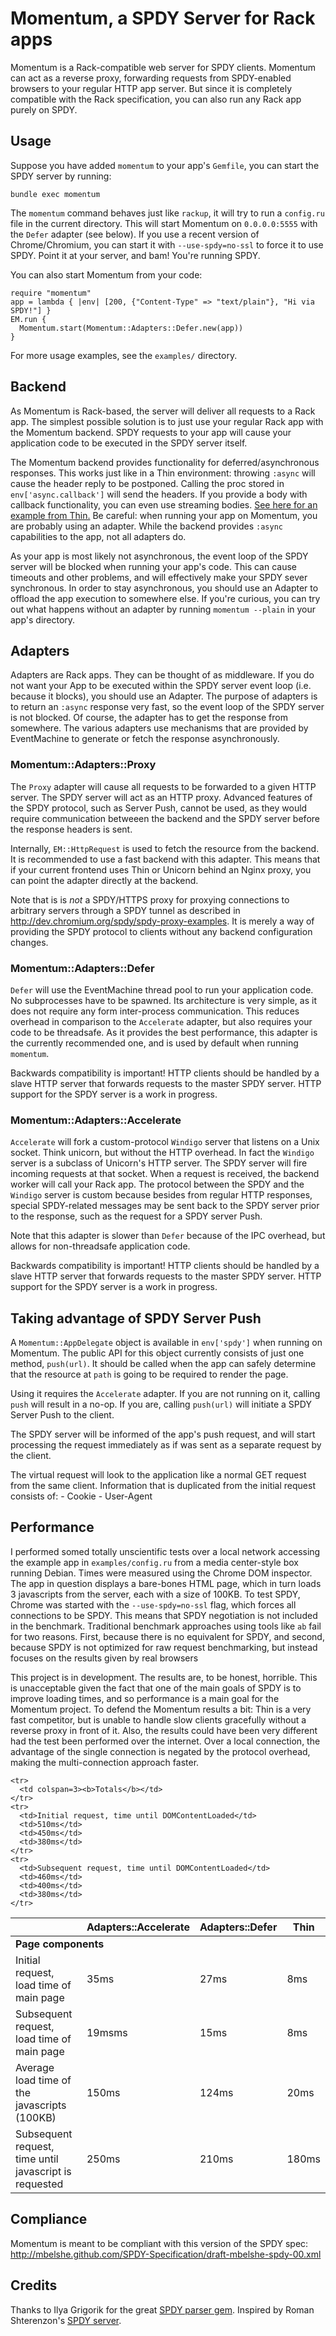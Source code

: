 Momentum, a SPDY Server for Rack apps
=====================================


Momentum is a Rack-compatible web server for SPDY clients. Momentum can act as a reverse proxy, 
forwarding requests from SPDY-enabled browsers to your regular HTTP app server.
But since it is completely compatible with the Rack specification, you can also run any Rack app
purely on SPDY.

Usage
-----

Suppose you have added `momentum` to your app's `Gemfile`, you can start the SPDY server by running:

    bundle exec momentum

The `momentum` command behaves just like `rackup`, it will try to run a `config.ru` file in the 
current directory.
This will start Momentum on `0.0.0.0:5555` with the `Defer` adapter (see below).
If you use a recent version of Chrome/Chromium, you can start it with `--use-spdy=no-ssl` to force
it to use SPDY. Point it at your server, and bam! You're running SPDY.

You can also start Momentum from your code:

    require "momentum"
    app = lambda { |env| [200, {"Content-Type" => "text/plain"}, "Hi via SPDY!"] }
    EM.run {
      Momentum.start(Momentum::Adapters::Defer.new(app))
    }

For more usage examples, see the `examples/` directory.


Backend
-------
As Momentum is Rack-based, the server will deliver all requests to a Rack app.
The simplest possible solution is to just use your regular Rack app with the Momentum backend.
SPDY requests to your app will cause your application code to be executed in the SPDY server 
itself.

The Momentum backend provides functionality for deferred/asynchronous responses.
This works just like in a Thin environment: throwing `:async` will cause the
header reply to be postponed. Calling the proc stored in `env['async.callback']`
will send the headers. If you provide a body with callback functionality, you can
even use streaming bodies. [See here for an example from Thin.][thin_async]
Be careful: when running your app on Momentum, you are probably using an adapter.
While the backend provides `:async` capabilities to the app, not all adapters do.

As your app is most likely not asynchronous, the event loop of the SPDY server will be 
blocked when running your app's code. This can cause timeouts and other problems, and will
effectively make your SPDY sever synchronous.
In order to stay asynchronous, you should use an Adapter to offload the app execution to somewhere
else. If you're curious, you can try out what happens without an adapter by running 
`momentum --plain` in your app's directory.


Adapters
--------
Adapters are Rack apps. They can be thought of as middleware. If you do not want your App
to be executed within the SPDY server event loop (i.e. because it blocks), you should use an
Adapter. The purpose of adapters is to return an `:async` response very fast, so the event loop
of the SPDY server is not blocked. Of course, the adapter has to get the response from somewhere.
The various adapters use mechanisms that are provided by EventMachine to generate or fetch the
response asynchronously.


### Momentum::Adapters::Proxy
The `Proxy` adapter will cause all requests to be forwarded to a given HTTP server.
The SPDY server will act as an HTTP proxy. Advanced features of the SPDY protocol, such as Server
Push, cannot be used, as they would require communication betweeen the backend and the SPDY server
before the response headers is sent.

Internally, `EM::HttpRequest` is used to fetch the resource from the backend.
It is recommended to use a fast backend with this adapter. This means that if your current frontend
uses Thin or Unicorn behind an Nginx proxy, you can point the adapter directly at the backend.

Note that is is _not_ a SPDY/HTTPS proxy for proxying connections to arbitrary servers
through a SPDY tunnel as described in http://dev.chromium.org/spdy/spdy-proxy-examples. It is merely a
way of providing the SPDY protocol to clients without any backend configuration changes.


### Momentum::Adapters::Defer
`Defer` will use the EventMachine thread pool to run your application code. No subprocesses have to be
spawned. Its architecture is very simple, as it does not require any form inter-process communication.
This reduces overhead in comparison to the `Accelerate` adapter, but also requires your code to be threadsafe.
As it provides the best performance, this adapter is the currently recommended one, and is used by default
when running `momentum`.

Backwards compatibility is important! HTTP clients should be handled by a slave HTTP server that forwards 
requests to the master SPDY server. HTTP support for the SPDY server is a work in progress.


### Momentum::Adapters::Accelerate
`Accelerate` will fork a custom-protocol `Windigo` server that listens on a Unix socket.
Think unicorn, but without the HTTP overhead. In fact the `Windigo` server is a subclass of Unicorn's
HTTP server. The SPDY server will fire incoming requests at that socket.
When a request is received, the backend worker will call your Rack app.
The protocol between the SPDY and the `Windigo` server is custom because besides from regular HTTP 
responses, special SPDY-related messages may be sent back to the SPDY server prior to the response,
such as the request for a SPDY server Push.

Note that this adapter is slower than `Defer` because of the IPC overhead, but allows for non-threadsafe
application code.

Backwards compatibility is important! HTTP clients should be handled by a slave HTTP server that forwards 
requests to the master SPDY server. HTTP support for the SPDY server is a work in progress.


Taking advantage of SPDY Server Push
-------------------------------------
A `Momentum::AppDelegate` object is available in `env['spdy']` when running on Momentum.
The public API for this object currently consists of just one method, `push(url)`.
It should be called when the app can safely determine that the resource
at `path` is going to be required to render the page.

Using it requires the `Accelerate` adapter. If you are not running on it, calling `push` will result 
in a no-op. If you are, calling `push(url)` will initiate a SPDY Server Push to the client.

The SPDY server will be informed of the app's push request, and will start processing the 
request immediately as if was sent as a separate request by the client.

The virtual request will look to the application like a normal GET request from the same 
client. Information that is duplicated from the initial request consists of:
    - Cookie
    - User-Agent


Performance
-----------
I performed somed totally unscientific tests over a local network accessing the example app in
`examples/config.ru` from a media center-style box running Debian. Times were measured 
using the Chrome DOM inspector. The app in question displays a bare-bones HTML page, which 
in turn loads 3 javascripts from the server, each with a size of 100KB. To test SPDY, Chrome
was started with the `--use-spdy=no-ssl` flag, which forces all connections to be SPDY.
This means that SPDY negotiation is not included in the benchmark.
Traditional benchmark approaches using tools like `ab` fail for two reasons. First, because
there is no equivalent for SPDY, and second, because SPDY is not optimized for raw request
benchmarking, but instead focuses on the results given by real browsers

This project is in development. The results are, to be honest, horrible.
This is unacceptable given the fact that one of the main goals of SPDY is to improve loading
times, and so performance is a main goal for the Momentum project.
To defend the Momentum results a bit: Thin is a very fast competitor, but is unable to handle 
slow clients gracefully without a reverse proxy in front of it.
Also, the results could have been very different had the test been performed over the internet.
Over a local connection, the advantage of the single connection is negated by the protocol 
overhead, making the multi-connection approach faster.

<table>
  <thead>
    <tr>
      <th>&nbsp;</th>
      <th>Adapters::Accelerate</th>
      <th>Adapters::Defer</th>
      <th>Thin</th>
    </tr>
  </thead>
  
  <tbody>
    <tr>
      <td colspan=3><b>Page components</b></td>
    </tr>
    <tr>
      <td>Initial request, load time of main page</td>
      <td>35ms</td>
      <td>27ms</td>
      <td>8ms</td>
    </tr>
    <tr>
      <td>Subsequent request, load time of main page</td>
      <td>19msms</td>
      <td>15ms</td>
      <td>8ms</td>
    </tr>
    <tr>
      <td>Average load time of the javascripts (100KB)</td>
      <td>150ms</td>
      <td>124ms</td>
      <td>20ms</td>
    </tr>
    <tr>
      <td>Subsequent request, time until javascript is requested</td>
      <td>250ms</td>
      <td>210ms</td>
      <td>180ms</td>
    </tr>

    <tr>
      <td colspan=3><b>Totals</b></td>
    </tr>
    <tr>
      <td>Initial request, time until DOMContentLoaded</td>
      <td>510ms</td>
      <td>450ms</td>
      <td>380ms</td>
    </tr>
    <tr>
      <td>Subsequent request, time until DOMContentLoaded</td>
      <td>460ms</td>
      <td>400ms</td>
      <td>380ms</td>
    </tr>
  </tbody>
</table>


Compliance
----------
Momentum is meant to be compliant with this version of the SPDY spec:
http://mbelshe.github.com/SPDY-Specification/draft-mbelshe-spdy-00.xml


Credits
-------
Thanks to Ilya Grigorik for the great [SPDY parser gem](https://github.com/igrigorik/spdy).
Inspired by Roman Shterenzon's [SPDY server](https://github.com/romanbsd/spdy).

[thin_async]: https://github.com/macournoyer/thin/blob/master/example/async_app.ru